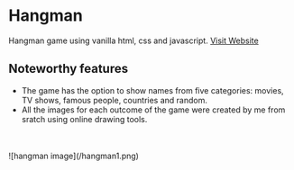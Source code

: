 # Hangman
Hangman game using vanilla html, css and javascript. [Visit Website](https://purehangman.netlify.app/)
<br/>
## Noteworthy features
 - The game has the option to show names from five categories: movies, TV shows, famous people, countries and random.
 - All the images for each outcome of the game were created by me from sratch using online drawing tools.
<br/>
<br/>
![hangman image](/hangman1.png)
